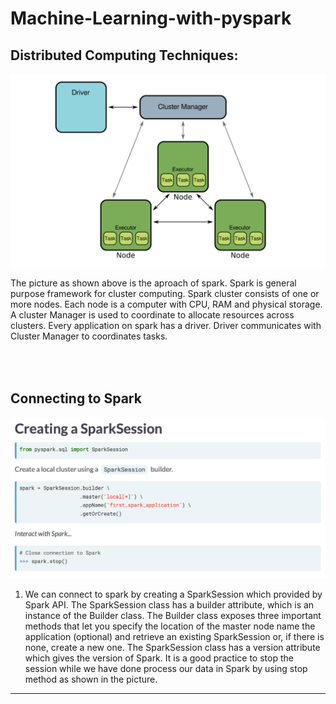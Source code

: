 # Machine-Learning-with-pyspark
## Distributed Computing  Techniques:
![Implementation of Machine Learning using pyspark](https://github.com/naiborhujosua/Machine-Learning-with-pyspark/blob/main/spark%20architecture.png)

The picture as shown above is the aproach of spark. Spark is general purpose framework for cluster computing. Spark cluster consists of one or more nodes. Each node is a computer with CPU, RAM and physical storage. A cluster Manager is used to coordinate to allocate resources across clusters. Every application on spark has a driver. Driver communicates with Cluster Manager to coordinates tasks.

<br><br>
Connecting to Spark
---
![Connecting to Spark](https://github.com/naiborhujosua/Machine-Learning-with-pyspark/blob/main/sparkSession.png)
1. We can connect to spark by creating a SparkSession which provided by Spark API. 
The SparkSession class has a builder attribute, which is an instance of the Builder class. The Builder class exposes three important methods that let you specify the location of the master node name the application (optional) and retrieve an existing SparkSession or, if there is none, create a new one.
The SparkSession class has a version attribute which gives the version of Spark. It is a good practice to stop the session while we have done process our data in Spark by using stop method as shown in the picture. 
---
<br><br>
